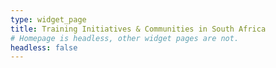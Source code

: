 ```yaml
---
type: widget_page
title: Training Initiatives & Communities in South Africa
# Homepage is headless, other widget pages are not.
headless: false
---
```

